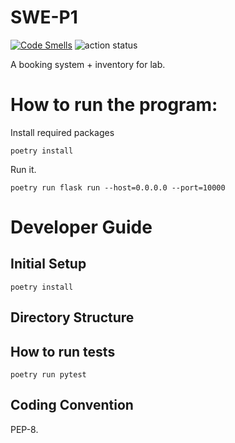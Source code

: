# SWE-P1

[![Code Smells](https://sonarcloud.io/api/project_badges/measure?project=piti118_SWE-P1&metric=code_smells)](https://sonarcloud.io/summary/new_code?id=piti118_SWE-P1)
![action status](https://github.com/piti118/SWE-P1/actions/workflows/python.yml/badge.svg?branch=main)

A booking system + inventory for lab.

# How to run the program:
Install required packages
```
poetry install
```
Run it.
```
poetry run flask run --host=0.0.0.0 --port=10000
```

# Developer Guide

## Initial Setup
```
poetry install
```
## Directory Structure

## How to run tests
```
poetry run pytest
```

## Coding Convention
PEP-8.
